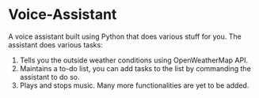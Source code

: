 # Voice-Assistant
A voice assistant built using Python that does various stuff for you. 
The assistant does various tasks:
1. Tells you the outside weather conditions using OpenWeatherMap API.
2. Maintains a to-do list, you can add tasks to the list by commanding the assistant to do so.
3. Plays and stops music.
Many more functionalities are yet to be added.
